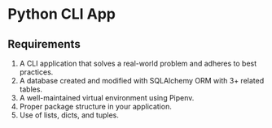 # Python CLI App
## Requirements
1. A CLI application that solves a real-world problem and adheres to best practices.
2. A database created and modified with SQLAlchemy ORM with 3+ related tables.
3. A well-maintained virtual environment using Pipenv.
4. Proper package structure in your application.
5. Use of lists, dicts, and tuples.
